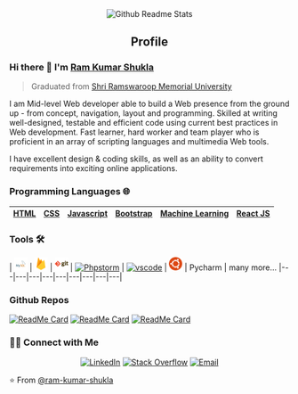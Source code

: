 <p align="center">
 <img width="100px" src="https://res.cloudinary.com/anuraghazra/image/upload/v1594908242/logo_ccswme.svg" align="center" alt="Github Readme Stats" />
 <h2 align="center">Profile</h2>
</p>

### Hi there 👋 I'm [Ram Kumar Shukla](https://www.linkedin.com/in/ram-kumar-s-603149129/)
> Graduated from [Shri Ramswaroop Memorial University](https://www.srmu.ac.in/)



<div>
 <p>
I am Mid-level Web developer able to build a Web presence from the ground up - from concept, navigation, layout and programming. Skilled at writing well-designed, testable and efficient code using current best practices in Web development. Fast learner, hard worker and team player who is proficient in an array of scripting languages and multimedia Web tools.

I have excellent design & coding skills, as well as an ability to convert requirements into exciting online applications.
</p>
</div>

### Programming Languages 🌐

| [HTML](https://html.com/) | [CSS](https://www.free-css.com/)  | [Javascript](https://www.javascript.com/)  |  [Bootstrap](https://getbootstrap.com/) |  [Machine Learning](https://scikit-learn.org/stable/) | [React JS](https://reactjs.org/)
|---|---|---|---|---|---|
 
### Tools 🛠️

| [<img src="https://raw.githubusercontent.com/github/explore/80688e429a7d4ef2fca1e82350fe8e3517d3494d/topics/mysql/mysql.png" alt="mysql" width="24">](https://www.mysql.com/) |  [<img src="https://raw.githubusercontent.com/github/explore/80688e429a7d4ef2fca1e82350fe8e3517d3494d/topics/firebase/firebase.png" alt="firebase" width="24">](https://firebase.google.com/) | [<img src="https://raw.githubusercontent.com/github/explore/80688e429a7d4ef2fca1e82350fe8e3517d3494d/topics/git/git.png" alt="Git" width="24">](https://git-scm.com/) |  [<img src="https://logonoid.com/images/phpstorm-logo.png" alt="Phpstorm" width="24">](https://www.jetbrains.com/phpstorm/) | [<img src="https://upload.wikimedia.org/wikipedia/commons/thumb/2/2d/Visual_Studio_Code_1.18_icon.svg/1200px-Visual_Studio_Code_1.18_icon.svg.png" alt="vscode" width="24">](https://code.visualstudio.com/) | [<img src="https://raw.githubusercontent.com/github/explore/80688e429a7d4ef2fca1e82350fe8e3517d3494d/topics/ubuntu/ubuntu.png" alt="Ubuntu" width="24">](https://ubuntu.com/)  | Pycharm | many more...
|---|---|---|---|---|---|---|---|---|

### Github Repos
[![ReadMe Card](https://github-readme-stats.vercel.app/api/pin/?username=MAYANKSHUKLA123&repo=Netflix-clone&show_owner=true)](https://github.com/MAYANKSHUKLA123/Netflix-clone)
[![ReadMe Card](https://github-readme-stats.vercel.app/api/pin/?username=MAYANKSHUKLA123&repo=Messenger-clone&show_owner=true)](https://github.com/MAYANKSHUKLA123/Messenger-clone)
[![ReadMe Card](https://github-readme-stats.vercel.app/api/pin/?username=MAYANKSHUKLA123&repo=Amazon-clone&show_owner=true)](https://github.com/MAYANKSHUKLA123/Amazon-clone)



<h3> 🤝🏻 Connect with Me </h3>

<p align="center">
<a href="https://www.linkedin.com/in/ram-kumar-s-603149129/" target="_blank"><img alt="LinkedIn" src="https://img.shields.io/badge/LinkedIn-@ramkumarshukla-blue?style=flat&logo=linkedin"></a>
<a href="https://stackoverflow.com/users/14165603/ram-kumar-shukla-016?tab=profile" target="_blank"><img alt="Stack Overflow" src="https://img.shields.io/badge/Stackoverflow-Ram%20Kumar%20Shukla-blue?style=flat&logo=stackoverflow"></a>
<a href="mailto:ramkumarshukla719@gmail.com"><img alt="Email" src="https://img.shields.io/badge/Email-ramkumarshukla@gmail.com-blue?style=flat&logo=gmail"></a>
</p>


⭐️ From [@ram-kumar-shukla](https://github.com/MAYANKSHUKLA123)
